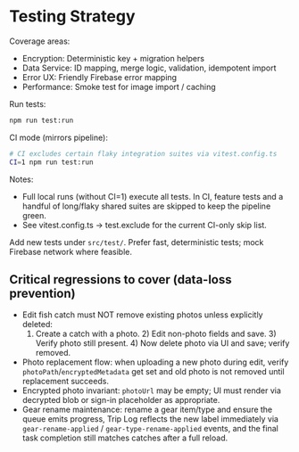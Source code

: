 # Testing Strategy

Coverage areas:

- Encryption: Deterministic key + migration helpers
- Data Service: ID mapping, merge logic, validation, idempotent import
- Error UX: Friendly Firebase error mapping
- Performance: Smoke test for image import / caching

Run tests:

```bash
npm run test:run
```

CI mode (mirrors pipeline):

```bash
# CI excludes certain flaky integration suites via vitest.config.ts
CI=1 npm run test:run
```

Notes:
- Full local runs (without CI=1) execute all tests. In CI, feature tests and a handful of long/flaky shared suites are skipped to keep the pipeline green.
- See vitest.config.ts → test.exclude for the current CI-only skip list.

Add new tests under `src/test/`. Prefer fast, deterministic tests; mock Firebase network where feasible.

## Critical regressions to cover (data-loss prevention)

- Edit fish catch must NOT remove existing photos unless explicitly deleted:
  1) Create a catch with a photo. 2) Edit non-photo fields and save. 3) Verify photo still present. 4) Now delete photo via UI and save; verify removed.
- Photo replacement flow: when uploading a new photo during edit, verify `photoPath`/`encryptedMetadata` get set and old photo is not removed until replacement succeeds.
- Encrypted photo invariant: `photoUrl` may be empty; UI must render via decrypted blob or sign-in placeholder as appropriate.
- Gear rename maintenance: rename a gear item/type and ensure the queue emits progress, Trip Log reflects the new label immediately via `gear-rename-applied` / `gear-type-rename-applied` events, and the final task completion still matches catches after a full reload.
